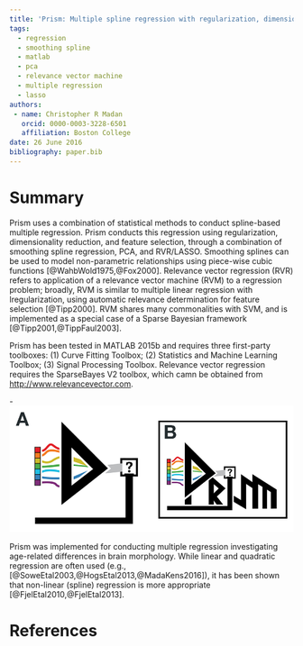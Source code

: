 ```yaml
---
title: 'Prism: Multiple spline regression with regularization, dimensionality reduction, and feature selection'
tags:
  - regression
  - smoothing spline
  - matlab
  - pca
  - relevance vector machine
  - multiple regression
  - lasso
authors:
 - name: Christopher R Madan
   orcid: 0000-0003-3228-6501
   affiliation: Boston College
date: 26 June 2016
bibliography: paper.bib
---
```


# Summary

Prism uses a combination of statistical methods to conduct spline-based multiple regression. Prism conducts this regression using regularization, dimensionality reduction, and feature selection, through a combination of smoothing spline regression, PCA, and RVR/LASSO. Smoothing splines can be used to model non-parametric relationships using piece-wise cubic functions [@WahbWold1975,@Fox2000]. Relevance vector regression (RVR) refers to application of a relevance vector machine (RVM) to a regression problem; broadly, RVM is similar to multiple linear regression with lregularization, using automatic relevance determination for feature selection [@Tipp2000]. RVM shares many commonalities with SVM, and is implemented as a special case of a Sparse Bayesian framework [@Tipp2001,@TippFaul2003].

Prism has been tested in MATLAB 2015b and requires three first-party toolboxes: (1) Curve Fitting Toolbox; (2) Statistics and Machine Learning Toolbox; (3) Signal Processing Toolbox. Relevance vector regression requires the SparseBayes V2 toolbox, which camn be obtained from http://www.relevancevector.com.

-![Illustration of Prism regression procedure, first conducting spline regression for each predictor, followed by dimensionality reduction and feature selection (panel A). The logo for Prism is shown in panel B.](fig1_prism.png)

Prism was implemented for conducting multiple regression investigating age-related differences in brain morphology. While linear and quadratic regression are often used (e.g., [@SoweEtal2003,@HogsEtal2013,@MadaKens2016]), it has been shown that non-linear (spline) regression is more appropriate [@FjelEtal2010,@FjelEtal2013].

# References
